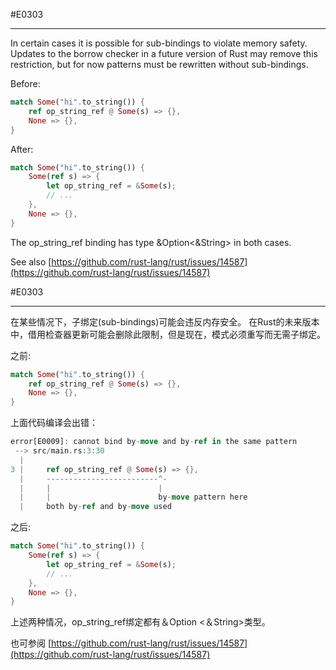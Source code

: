 #E0303

---

In certain cases it is possible for sub-bindings to violate memory safety. Updates to the borrow checker in a future version of Rust may remove this restriction, but for now patterns must be rewritten without sub-bindings.

Before:

```rust
match Some("hi".to_string()) {
    ref op_string_ref @ Some(s) => {},
    None => {},
}
```

After:

```rust
match Some("hi".to_string()) {
    Some(ref s) => {
        let op_string_ref = &Some(s);
        // ...
    },
    None => {},
}
```

The op_string_ref binding has type &Option<&String> in both cases.

See also [https://github.com/rust-lang/rust/issues/14587](https://github.com/rust-lang/rust/issues/14587)

#E0303

---

在某些情况下，子绑定(sub-bindings)可能会违反内存安全。 在Rust的未来版本中，借用检查器更新可能会删除此限制，但是现在，模式必须重写而无需子绑定。


之前:

```rust
match Some("hi".to_string()) {
    ref op_string_ref @ Some(s) => {},
    None => {},
}
```
上面代码编译会出错：

```rust
error[E0009]: cannot bind by-move and by-ref in the same pattern
 --> src/main.rs:3:30
  |
3 |     ref op_string_ref @ Some(s) => {},
  |     -------------------------^-
  |     |                        |
  |     |                        by-move pattern here
  |     both by-ref and by-move used
```


之后:

```rust
match Some("hi".to_string()) {
    Some(ref s) => {
        let op_string_ref = &Some(s);
        // ...
    },
    None => {},
}
```

上述两种情况，op_string_ref绑定都有＆Option <＆String>类型。

也可参阅 [https://github.com/rust-lang/rust/issues/14587](https://github.com/rust-lang/rust/issues/14587)